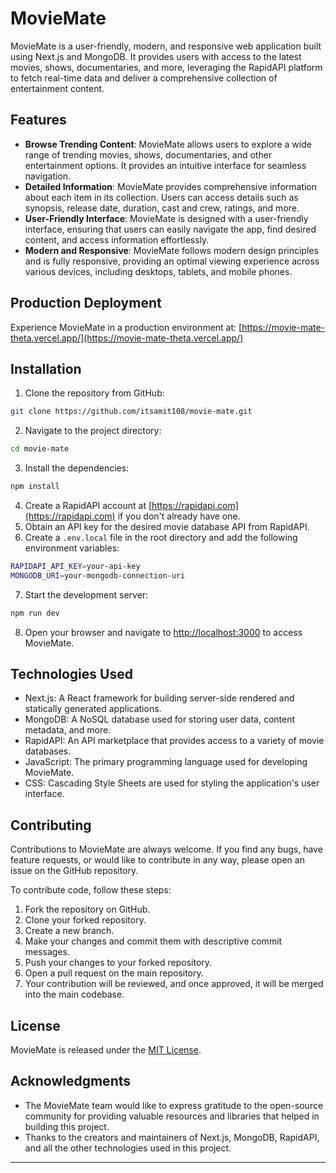 
# MovieMate

MovieMate is a user-friendly, modern, and responsive web application built using Next.js and MongoDB. It provides users with access to the latest movies, shows, documentaries, and more, leveraging the RapidAPI platform to fetch real-time data and deliver a comprehensive collection of entertainment content.

## Features

- **Browse Trending Content**: MovieMate allows users to explore a wide range of trending movies, shows, documentaries, and other entertainment options. It provides an intuitive interface for seamless navigation.
- **Detailed Information**: MovieMate provides comprehensive information about each item in its collection. Users can access details such as synopsis, release date, duration, cast and crew, ratings, and more.
- **User-Friendly Interface**: MovieMate is designed with a user-friendly interface, ensuring that users can easily navigate the app, find desired content, and access information effortlessly.
- **Modern and Responsive**: MovieMate follows modern design principles and is fully responsive, providing an optimal viewing experience across various devices, including desktops, tablets, and mobile phones.

## Production Deployment

Experience MovieMate in a production environment at: [https://movie-mate-theta.vercel.app/](https://movie-mate-theta.vercel.app/)

## Installation

1. Clone the repository from GitHub:

```bash
git clone https://github.com/itsamit108/movie-mate.git
```

2. Navigate to the project directory:

```bash
cd movie-mate
```

3. Install the dependencies:

```bash
npm install
```

4. Create a RapidAPI account at [https://rapidapi.com](https://rapidapi.com) if you don't already have one.
5. Obtain an API key for the desired movie database API from RapidAPI.
6. Create a `.env.local` file in the root directory and add the following environment variables:

```bash
RAPIDAPI_API_KEY=your-api-key
MONGODB_URI=your-mongodb-connection-uri
```

7. Start the development server:

```bash
npm run dev
```

8. Open your browser and navigate to [http://localhost:3000](http://localhost:3000) to access MovieMate.

## Technologies Used

- Next.js: A React framework for building server-side rendered and statically generated applications.
- MongoDB: A NoSQL database used for storing user data, content metadata, and more.
- RapidAPI: An API marketplace that provides access to a variety of movie databases.
- JavaScript: The primary programming language used for developing MovieMate.
- CSS: Cascading Style Sheets are used for styling the application's user interface.

## Contributing

Contributions to MovieMate are always welcome. If you find any bugs, have feature requests, or would like to contribute in any way, please open an issue on the GitHub repository.

To contribute code, follow these steps:

1. Fork the repository on GitHub.
2. Clone your forked repository.
3. Create a new branch.
4. Make your changes and commit them with descriptive commit messages.
5. Push your changes to your forked repository.
6. Open a pull request on the main repository.
7. Your contribution will be reviewed, and once approved, it will be merged into the main codebase.

## License

MovieMate is released under the [MIT License](https://opensource.org/licenses/MIT).

## Acknowledgments

- The MovieMate team would like to express gratitude to the open-source community for providing valuable resources and libraries that helped in building this project.
- Thanks to the creators and maintainers of Next.js, MongoDB, RapidAPI, and all the other technologies used in this project.
---
